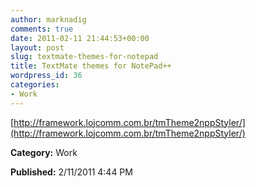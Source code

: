 ```yaml
---
author: marknadig
comments: true
date: 2011-02-11 21:44:53+00:00
layout: post
slug: textmate-themes-for-notepad
title: TextMate themes for NotePad++
wordpress_id: 36
categories:
- Work
---
```


[http://framework.lojcomm.com.br/tmTheme2nppStyler/](http://framework.lojcomm.com.br/tmTheme2nppStyler/)

**Category:** Work

**Published:** 2/11/2011 4:44 PM

